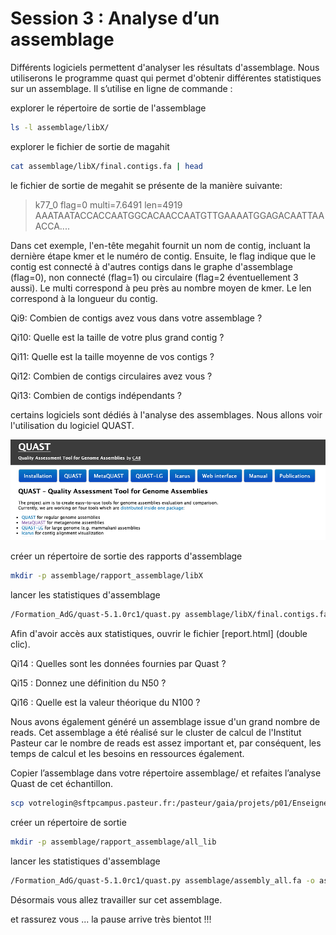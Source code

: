 # Session 3 : Analyse d’un assemblage

Différents logiciels permettent d'analyser les résultats d'assemblage. Nous utiliserons le programme quast qui permet d'obtenir différentes statistiques sur un assemblage. Il s’utilise en ligne de commande :

explorer le répertoire de sortie de l'assemblage

```sh
ls -l assemblage/libX/
```


explorer le fichier de sortie de magahit

```sh
cat assemblage/libX/final.contigs.fa | head
```

le fichier de sortie de megahit se présente de la manière suivante:

>k77_0 flag=0 multi=7.6491 len=4919
AAATAATACCACCAATGGCACAACCAATGTTGAAAATGGAGACAATTAAACCA....

Dans cet exemple, l'en-tête megahit fournit un nom de contig, incluant la dernière étape kmer et le numéro de contig. Ensuite, le flag indique que le contig est connecté à d'autres contigs dans le graphe d'assemblage (flag=0), non connecté (flag=1) ou circulaire (flag=2 éventuellement 3 aussi). Le multi correspond à peu près au nombre moyen de kmer. Le len correspond à la longueur du contig.

Qi9: Combien de contigs avez vous dans votre assemblage ?

Qi10: Quelle est la taille de votre plus grand contig ?

Qi11: Quelle est la taille moyenne de vos contigs ?

Qi12: Combien de contigs circulaires avez vous ?

Qi13: Combien de contigs indépendants ?



certains logiciels sont dédiés à l'analyse des assemblages. Nous allons voir l'utilisation du logiciel QUAST.

![Quast](docs/images/Quast.png)

créer un répertoire de sortie des rapports d'assemblage

```sh
mkdir -p assemblage/rapport_assemblage/libX
```

lancer les statistiques d'assemblage

```sh
/Formation_AdG/quast-5.1.0rc1/quast.py assemblage/libX/final.contigs.fa -o assemblage/rapport_assemblage/libX/ > log_files/quast_libX.log 2>&1 
```

Afin d'avoir accès aux statistiques, ouvrir le fichier [report.html] (double clic).

Qi14 : Quelles sont les données fournies par Quast ?

Qi15 : Donnez une définition du N50 ?

Qi16 : Quelle est la valeur théorique du N100 ?

Nous avons également généré un assemblage issue d'un grand nombre de reads. Cet assemblage a été réalisé sur le cluster de calcul de l'Institut Pasteur car le nombre de reads est assez important et, par conséquent, les temps de calcul et les besoins en ressources également.

Copier l’assemblage dans votre répertoire assemblage/ et refaites l’analyse Quast de cet échantillon.

```sh
scp votrelogin@sftpcampus.pasteur.fr:/pasteur/gaia/projets/p01/Enseignements/GAIA_ENSEIGNEMENTS/ANALYSE_DES_GENOMES_2021-2022/TP_Meta3C/assembly/assembly_all.fa assemblage/ 
``` 

créer un répertoire de sortie 
```sh
mkdir -p assemblage/rapport_assemblage/all_lib
```

lancer les statistiques d'assemblage
```sh
/Formation_AdG/quast-5.1.0rc1/quast.py assemblage/assembly_all.fa -o assemblage/rapport_assemblage/all_lib > log_files/quast_all.log 2>&1
```

Désormais vous allez travailler sur cet assemblage.

et rassurez vous ... la pause arrive très bientot !!!
